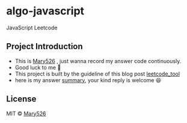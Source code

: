 # algo-javascript
JavaScript Leetcode  

## Project Introduction 

- This is [Mary526](https://github.com/Mary526) , just wanna record my answer code continuously.
- Good luck to me :muscle:
- This project is built by the guideline of this blog post [leetcode_tool](https://blog.cong.moe/post/2020-11-30-leetcode_tool/)
- here is my answer [summary](./toc/all.md), your kind reply is welcome :laughing:

## License

MIT &copy; [Mary526](https://github.com/Mary526)
